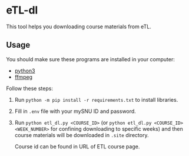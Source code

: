 # eTL-dl

This tool helps you downloading course materials from eTL.

## Usage

You should make sure these programs are installed in your computer:

* [python3](https://www.python.org/downloads/)
* [ffmpeg](http://www.ffmpeg.org/download.html)

Follow these steps:
1. Run `python -m pip install -r requirements.txt` to install libraries.
1. Fill in `.env` file with your mySNU ID and password.
1. Run `python etl_dl.py <COURSE_ID>` (or `python etl_dl.py <COURSE_ID> <WEEK_NUMBER>` for confining downloading to specific weeks) and then course materials will be downloaded in `.site` directory.
    
    Course id can be found in URL of ETL course page.
